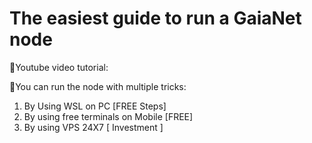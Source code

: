 <h1>The easiest guide to run a GaiaNet node</h1>
<h>💎Youtube video tutorial:</h>

<h>💎You can run the node with multiple tricks:</h>

1) By Using WSL on PC [FREE Steps]
2) By using free terminals on Mobile [FREE]
3) By using VPS 24X7 [ Investment ]

